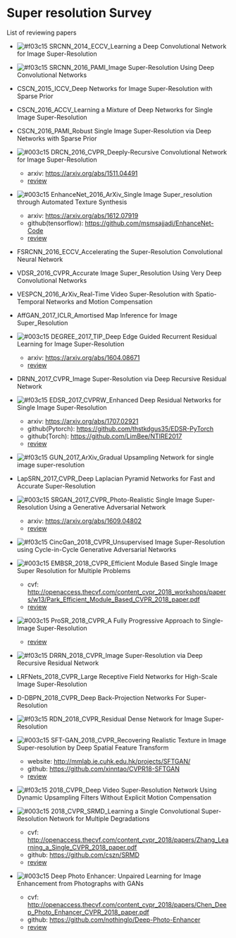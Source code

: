 # Super resolution Survey

List of reviewing papers

- ![#f03c15](https://placehold.it/15/f03c15/000000?text=+)
  SRCNN_2014_ECCV_Learning a Deep Convolutional Network for Image Super-Resolution
  
- ![#f03c15](https://placehold.it/15/f03c15/000000?text=+)
  SRCNN_2016_PAMI_Image Super-Resolution Using Deep Convolutional Networks

- CSCN_2015_ICCV_Deep Networks for Image Super-Resolution with Sparse Prior
- CSCN_2016_ACCV_Learning a Mixture of Deep Networks for Single Image Super-Resolution
- CSCN_2016_PAMI_Robust Single Image Super-Resolution via Deep Networks with Sparse Prior

- ![#003c15](https://placehold.it/15/003c15/000000?text=+) 
DRCN_2016_CVPR_Deeply-Recursive Convolutional Network for Image Super-Resolution
  - arxiv: https://arxiv.org/abs/1511.04491
  - [review](https://github.com/LokLu/Super_resolution_Survey/blob/master/Reviews/DRCN/DRCN.md)
- ![#003c15](https://placehold.it/15/003c15/000000?text=+)
EnhanceNet_2016_ArXiv_Single Image Super_resolution through Automated Texture Synthesis
  - arxiv: https://arxiv.org/abs/1612.07919
  - github(tensorflow): https://github.com/msmsajjadi/EnhanceNet-Code
  - [review](https://github.com/LokLu/Super_resolution_Survey/blob/master/Reviews/Enhancenet/Enhancenet.md)
- FSRCNN_2016_ECCV_Accelerating the Super-Resolution Convolutional Neural Network
- VDSR_2016_CVPR_Accurate Image Super_Resolution Using Very Deep Convolutional Networks
- VESPCN_2016_ArXiv_Real-Time Video Super-Resolution with Spatio-Temporal Networks and Motion Compensation
- AffGAN_2017_ICLR_Amortised Map Inference for Image Super_Resolution
- ![#003c15](https://placehold.it/15/003c15/000000?text=+) DEGREE_2017_TIP_Deep Edge Guided Recurrent Residual Learning for Image Super-Resolution
  - arxiv: https://arxiv.org/abs/1604.08671
  - [review](https://github.com/LokLu/Super_resolution_Survey/blob/master/Reviews/DEGREE/DEGREE.md)
- DRNN_2017_CVPR_Image Super-Resolution via Deep Recursive Residual Network

- ![#f03c15](https://placehold.it/15/f03c15/000000?text=+) EDSR_2017_CVPRW_Enhanced Deep Residual Networks for Single Image Super-Resolution
  - arxiv: https://arxiv.org/abs/1707.02921
  - github(Pytorch): https://github.com/thstkdgus35/EDSR-PyTorch
  - github(Torch): https://github.com/LimBee/NTIRE2017
  - [review](https://github.com/LokLu/Super_resolution_Survey/blob/master/Reviews/EDSR_2017_CVPRW_Enhanced%20Deep%20Residual%20Networks%20for%20Single%20Image%20Super-Resolution/EDSR_2017_CVPRW_Enhanced%20Deep%20Residual%20Networks%20for%20Single%20Image%20Super-Resolution.md)

- ![#f03c15](https://placehold.it/15/f03c15/000000?text=+)
  GUN_2017_ArXiv_Gradual Upsampling Network for single image super-resolution

- LapSRN_2017_CVPR_Deep Laplacian Pyramid Networks for Fast and Accurate Super-Resolution

- ![#003c15](https://placehold.it/15/003c15/000000?text=+) SRGAN_2017_CVPR_Photo-Realistic Single Image Super-Resolution Using a Generative Adversarial Network
  - arxiv: https://arxiv.org/abs/1609.04802
  - [review](https://github.com/LokLu/Super_resolution_Survey/blob/master/Reviews/SRGAN/SRGAN.md)
- ![#f03c15](https://placehold.it/15/f03c15/000000?text=+) CincGan_2018_CVPR_Unsupervised Image Super-Resolution using Cycle-in-Cycle Generative Adversarial Networks

- ![#003c15](https://placehold.it/15/003c15/000000?text=+) EMBSR_2018_CVPR_Efficient Module Based Single Image Super Resolution for Multiple Problems
  - cvf: http://openaccess.thecvf.com/content_cvpr_2018_workshops/papers/w13/Park_Efficient_Module_Based_CVPR_2018_paper.pdf
  - [review]()
- ![#003c15](https://placehold.it/15/003c15/000000?text=+) ProSR_2018_CVPR_A Fully Progressive Approach to Single-Image Super-Resolution
  - [review](https://github.com/LokLu/Super_resolution_Survey/blob/master/Reviews/ProSR/ProSR.md)
  
- ![#f03c15](https://placehold.it/15/f03c15/000000?text=+)
  DRRN_2018_CVPR_Image Super-Resolution via Deep Recursive Residual Network

- LRFNets_2018_CVPR_Large Receptive Field Networks for High-Scale Image Super-Resolution
- D-DBPN_2018_CVPR_Deep Back-Projection Networks For Super-Resolution

- ![#f03c15](https://placehold.it/15/f03c15/000000?text=+)
  RDN_2018_CVPR_Residual Dense Network for Image Super-Resolution

- ![#003c15](https://placehold.it/15/003c15/000000?text=+) SFT-GAN_2018_CVPR_Recovering Realistic Texture in Image Super-resolution by Deep Spatial Feature Transform
  - website: http://mmlab.ie.cuhk.edu.hk/projects/SFTGAN/
  - github: https://github.com/xinntao/CVPR18-SFTGAN
  - [review](https://github.com/LokLu/Super_resolution_Survey/blob/master/Reviews/SFT-GAN/SFT-GAN.md)
- ![#f03c15](https://placehold.it/15/f03c15/000000?text=+)
2018_CVPR_Deep Video Super-Resolution Network Using Dynamic Upsampling Filters Without Explicit Motion Compensation

- ![#003c15](https://placehold.it/15/003c15/000000?text=+) 2018_CVPR_SRMD_Learning a Single Convolutional Super-Resolution Network for Multiple Degradations
  - cvf: http://openaccess.thecvf.com/content_cvpr_2018/papers/Zhang_Learning_a_Single_CVPR_2018_paper.pdf
  - github: https://github.com/cszn/SRMD
  - [review](https://github.com/LokLu/Super_resolution_Survey/blob/master/Reviews/SRMD/SRMD.md)

- ![#003c15](https://placehold.it/15/003c15/000000?text=+) Deep Photo Enhancer: Unpaired Learning for Image Enhancement from Photographs with GANs
  - cvf: http://openaccess.thecvf.com/content_cvpr_2018/papers/Chen_Deep_Photo_Enhancer_CVPR_2018_paper.pdf
  - github: https://github.com/nothinglo/Deep-Photo-Enhancer
  - [review](https://github.com/LokLu/Super_resolution_Survey/blob/master/Reviews/DeepPhotoEnhancer/DPE.md)
